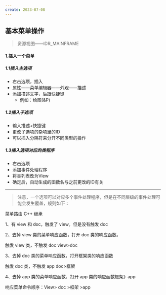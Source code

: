 ```yaml
---
create: 2023-07-08
---
```

## 基本菜单操作

> 资源视图——IDR_MAINFRAME

#### 1.插入一个菜单

##### 1.1插入主选项

* 右击选项，插入
* 属性——菜单编辑器——外观——描述
* 添加描述文字，后跟快捷键
	* 例如：绘图(&P)

##### 1.2插入子选项

* 输入描述+快捷键
* 更改子选项的杂项里的ID
* 可以插入分隔符来分开不同类型的操作

##### 1.3插入选项对应的类程序

* 右击选项
* 添加事件处理程序
* 将类列表改为View
* 确定后，自动生成的函数名与之前更改的ID有关

---

> 注意，一个选项可以对应多个事件处理程序，但是在不同层级的事件处理可能会发生覆盖，规则如下：

菜单路由 C++ 继承

1、有 view 和 doc，触发了 view，但是没有触发 doc

2、去掉 view 类的菜单响应函数，打开 doc 类的响应函数。

触发 view 类，不触发 doc view>doc

3、去掉 doc 类的菜单响应函数，打开框架类的响应函数

触发 doc 类，不触发 app doc>框架

4、去掉 app 类的菜单响应函数，打开 app 类的响应函数框架》app

响应菜单命令顺序：View> doc >框架 >app